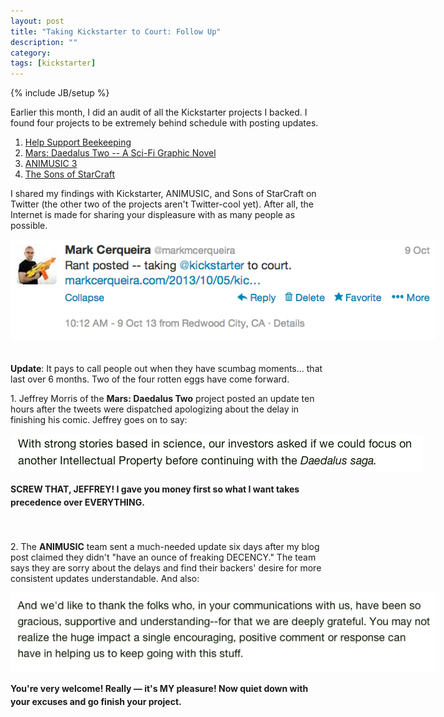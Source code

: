 ```yaml
---
layout: post
title: "Taking Kickstarter to Court: Follow Up"
description: ""
category: 
tags: [kickstarter]
---
```

{% include JB/setup %}

Earlier this month, I did an audit of all the Kickstarter projects I backed. I found four projects to be extremely behind schedule with posting updates. 

1. [Help Support Beekeeping][1]
2. [Mars: Daedalus Two -- A Sci-Fi Graphic Novel][2]
3. [ANIMUSIC 3][3]
4. [The Sons of StarCraft][4]

I shared my findings with Kickstarter, ANIMUSIC, and Sons of StarCraft on Twitter (the other two of the projects aren't Twitter-cool yet). After all, the Internet is made for sharing your displeasure with as many people as possible.

<div>
	<img class="rounded-corners" style="max-width: 680px; border: 0px; margin-bottom: 20px;" src="/assets/images/posts/2013-10-19/ks_tweet.png"/>
</div>

**Update**: It pays to call people out when they have scumbag moments... that last over 6 months. Two of the four rotten eggs have come forward. 

<!--break-->

<p>1. Jeffrey Morris of the <b>Mars: Daedalus Two</b> project posted an update ten hours after the tweets were dispatched apologizing about the delay in finishing his comic. Jeffrey goes on to say:</p>

<div>
	<img class="rounded-corners" style="max-width: 680px; border: 0px;" src="/assets/images/posts/2013-10-19/mars_qq.png"/>
	<p class="caption-text" style="line-height: 1.5em;"><b>SCREW THAT, JEFFREY! I gave you money first so what I want takes precedence over EVERYTHING.</b></p>
</div>

<div style="height: 24px;"></div>

<p>2. The <b>ANIMUSIC</b> team sent a much-needed update six days after my blog post claimed they didn't "have an ounce of freaking DECENCY." The team says they are sorry about the delays and find their backers' desire for more consistent updates understandable. And also:</p>

<div>
	<img class="rounded-corners" style="max-width: 680px; border: 0px;" src="/assets/images/posts/2013-10-19/animusic_qq.png"/>
	<p class="caption-text" style="line-height: 1.5em;"><b>You're very welcome! Really &mdash; it's MY pleasure! Now quiet down with your excuses and go finish your project.</b></p>
</div>

<div style="height: 24px;"></div>

[1]: http://www.kickstarter.com/projects/548200252/help-support-beekeeping-bees-have-a-lot-to-teach-u
[2]: http://www.kickstarter.com/projects/1657688528/mars-daedalus-two-a-new-realistic-sci-fi-graphic-n
[3]: http://www.kickstarter.com/projects/2040578790/animusic-3-dvd
[4]: http://www.kickstarter.com/projects/1751892223/the-sons-of-starcraft?ref=live
